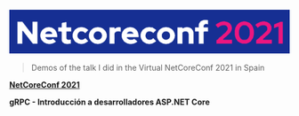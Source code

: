 ![Logo](images/logo.png)

> Demos of the talk I did in the Virtual NetCoreConf 2021 in Spain

**[NetCoreConf 2021](https://netcoreconf.com/)**

**gRPC - Introducción a desarrolladores ASP.NET Core**

